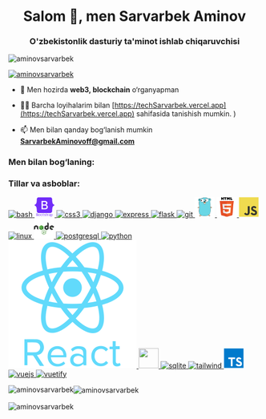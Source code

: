 <h1 align="center">Salom 👋, men Sarvarbek Aminov</h1>
<h3 align="center">O'zbekistonlik dasturiy ta'minot ishlab chiqaruvchisi</h3>

<p align="left"> <img src="https ://komarev.com/ghpvc/?username=aminovsarvarbek&label=Profile%20views&color=0e75b6&style=flat" alt="aminovsarvarbek" /> </p>

<p align="left"> <a href="https:// github.com/ryo-ma/github-profile-trophy"><img src="https://github-profile-trophy.vercel.app/?username=aminovsarvarbek" alt="aminovsarvarbek" /></a> </p>

- 🌱 Men hozirda **web3, blockchain** o‘rganyapman

- 👨‍💻 Barcha loyihalarim bilan [https://techSarvarbek.vercel.app](https://techSarvarbek.vercel.app) sahifasida tanishish mumkin. )

- 📫 Men bilan qanday bog‘lanish mumkin **SarvarbekAminovoff@gmail.com**

<h3 align="left">Men bilan bog‘laning:</h3>
<p align="left">
</p>

<h3 align="left" ">Tillar va asboblar:</h3>
<p align="left"> <a href="https://www.gnu.org/software/bash/" target="_blank" rel="noreferrer"> <img src="https://www. vectorlogo.zone/logos/gnu_bash/gnu_bash-icon.svg" alt="bash" width="40" height="40"/> </a> <a href="https://getbootstrap.com" target= "_blank" rel="noreferrer"> <img src="https://raw.githubusercontent.com/devicons/devicon/master/icons/bootstrap/bootstrap-plain-wordmark.svg" alt="bootstrap" width="" 40" height="40"/> </a> <a href="https://www.w3schools.com/css/" target="_blank" rel="noreferrer"> <img src="https:/ /raw.githubusercontent.com/devicons/devicon/master/icons/css3/css3-original-wordmark.svg" alt="css3" width="40" height="40"/> </a> <a href= "https://www.djangoproject.com/" target="_blank" rel="noreferrer"> <img src="https://cdn.worldvectorlogo.com/logos/django.svg" alt="django" kengligi "40" height="40"/> </a> <a href="https://expressjs.com" target="_blank" rel="noreferrer"> <img src="https://raw. githubusercontent.com/devicons/devicon/master/icons/express/express-original-wordmark.svg" alt="express" width="40" height="40"/> </a> <a href="https: //flask.palletsprojects.com/" target="_blank" rel="noreferrer"> <img src="https://www.vectorlogo.zone/logos/pocoo_flask/pocoo_flask-icon.svg" alt="flask" width="40" height="40"/> </a> <a href="https://git-scm.com/" target="_blank" rel="noreferrer"> <img src="https: //www.vectorlogo.zone/logos/git-scm/git-scm-icon.svg" alt="git" width="40" height="40"/> </a> <a href="https: //golang.org" target="_blank" rel="noreferrer"> <img src="https://raw.githubusercontent.com/devicons/devicon/master/icons/go/go-original.svg" alt= "go" width="40" height="40"/> </a> <a href="https://www.w3.org/html/" target="_blank" rel="noreferrer"> <img src="https://raw.githubusercontent.com/devicons/devicon/master/icons/html5/html5-original-wordmark.svg" alt="html5" width="40" height="40"/> </a> <a href="https://developer.mozilla.org/en-US/docs/Web/JavaScript" target= "_blank" rel="noreferrer"> <img src="https://raw.githubusercontent.com/devicons/devicon/master/icons/javascript/javascript-original.svg" alt="javascript" kengligi="40" height="40"/> </a> <a href="https://www.linux.org/" target="_blank" rel="noreferrer"> <img src="https://raw.githubusercontent .com/devicons/devicon/master/icons/linux/linux-original.svg" alt="linux" width="40" height="40"/> </a> <a href="https://nodejs .org" target="_blank" rel="noreferrer"> <img src="https://raw.githubusercontent.com/devicons/devicon/master/icons/nodejs/nodejs-original-wordmark.svg" alt=" nodejs" width="40" height="40"/> </a> <a href="https://www.postgresql.org" target="_blank" rel="noreferrer"> <img src="https ://raw.githubusercontent.com/devicons/devicon/master/icons/postgresql/postgresql-original-wordmark.svg" alt="postgresql" width="40" height="40"/> </a> <a href="https://www.python.org" target="_blank" rel="noreferrer"> <img src="https://raw.githubusercontent.com/devicons/devicon/master/icons/python/python -original.svg" alt="python" width="40" height="40"/> </a> <a href="https://reactjs.org/" target="_blank" rel="noreferrer" > <img src="https://raw.githubusercontent.com/devicons/devicon/master/icons/react/react-original-wordmark.svg" alt="reaktsiya" kengligi="40" balandligi="40"/ > </a> <a href="https://reactnative.dev/" target="_blank" rel="noreferrer"> <img src="https://reactnative.dev/img/header_logo.svg" alt "reactnative" width="40" height="40"/> </a> <a href="https://www.sqlite.org/" target="_blank" rel="noreferrer"> <img src ="https://www.vectorlogo.zone/logos/sqlite/sqlite-icon.svg" alt="sqlite" width="40" height="40"/> </a> <a href="https: //tailwindcss.com/" target="_blank" rel="noreferrer"> <img src="https://www.vectorlogo.zone/logos/tailwindcss/tailwindcss-icon.svg" alt="tailwind" width="40" height="40"/> </a> <a href="https://www.typescriptlang.org/" maqsad ="_blank" rel="noreferrer"> <img src="https://raw.githubusercontent.com/devicons/devicon/master/icons/typescript/typescript-original.svg" alt="typescript" width="40" " height="40"/> </a> <a href="https://vuejs.org/" target="_blank" rel="noreferrer"> <img src="https://raw.githubusercontent. com/devicons/devicon/master/icons/vuejs/vuejs-original-wordmark.svg" alt="vuejs" width="40" height="40"/> </a> <a href="https:// vuetifyjs.com/en/" target="_blank" rel="noreferrer"> <img src="https://bestofjs.org/logos/vuetify.svg" alt="vuetify" width="40" height="" 40"/> </a> </p>

<p><img align="left" src="https://github-readme-stats.vercel.app/api/top-langs?username=aminovsarvarbek&show_icons=true&locale=en&layout=compact" alt="aminovsarvarbek" /> </p>

<p> <img align="center" src="https://github-readme-stats.vercel.app/api?username=aminovsarvarbek&show_icons=true&locale=en" alt="aminovsarvarbek" /> </p>

<p><img align="center" src="https://github-readme-streak-stats.herokuapp.com/?user=aminovsarvarbek&" alt="aminovsarvarbek" /></p>
 
